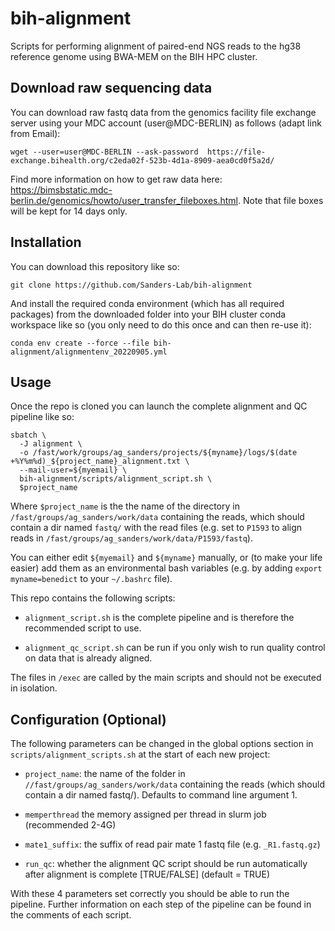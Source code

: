 # bih-alignment

Scripts for performing alignment of paired-end NGS reads to the hg38 reference genome using BWA-MEM on the BIH HPC cluster. 

## Download raw sequencing data

You can download raw fastq data from the genomics facility file exchange server using your MDC account (user@MDC-BERLIN) as follows (adapt link from Email):

```
wget --user=user@MDC-BERLIN --ask-password  https://file-exchange.bihealth.org/c2eda02f-523b-4d1a-8909-aea0cd0f5a2d/
```

Find more information on how to get raw data here: https://bimsbstatic.mdc-berlin.de/genomics/howto/user_transfer_fileboxes.html.
Note that file boxes will be kept for 14 days only.

## Installation

You can download this repository like so:

```
git clone https://github.com/Sanders-Lab/bih-alignment
```

And install the required conda environment (which has all required packages) from the downloaded folder into your BIH cluster conda workspace like so (you only need to do this once and can then re-use it):

```
conda env create --force --file bih-alignment/alignmentenv_20220905.yml
```

## Usage 

Once the repo is cloned you can launch the complete alignment and QC pipeline like so:
```
sbatch \
  -J alignment \
  -o /fast/work/groups/ag_sanders/projects/${myname}/logs/$(date +%Y%m%d)_${project_name}_alignment.txt \
  --mail-user=${myemail} \
  bih-alignment/scripts/alignment_script.sh \
  $project_name
```
Where `$project_name` is the the name of the directory in `/fast/groups/ag_sanders/work/data` containing the reads, which should contain a dir named `fastq/` with the read files (e.g. set to `P1593` to align reads in `/fast/groups/ag_sanders/work/data/P1593/fastq`). 

You can either edit `${myemail}` and `${myname}` manually, or (to make your life easier) add them as an environmental bash variables (e.g. by adding `export myname=benedict` to your `~/.bashrc` file). 

This repo contains the following scripts:

* `alignment_script.sh` is the complete pipeline and is therefore the recommended script to use.

* `alignment_qc_script.sh` can be run if you only wish to run quality control on data that is already aligned.

The files in `/exec` are called by the main scripts and should not be executed in isolation.  


## Configuration (Optional)

The following parameters can be changed in the global options section in `scripts/alignment_scripts.sh` at the start of each new project:

* `project_name`: the name of the folder in `//fast/groups/ag_sanders/work/data` containing the reads (which should contain a dir named fastq/). Defaults to command line argument 1.

* `memperthread` the memory assigned per thread in slurm job (recommended 2-4G)

* `mate1_suffix`: the suffix of read pair mate 1 fastq file (e.g. `_R1.fastq.gz`)

* `run_qc`: whether the alignment QC script should be run automatically after alignment is complete [TRUE/FALSE] (default = TRUE)

With these 4 parameters set correctly you should be able to run the pipeline. Further information on each step of the pipeline can be found in the comments of each script.
